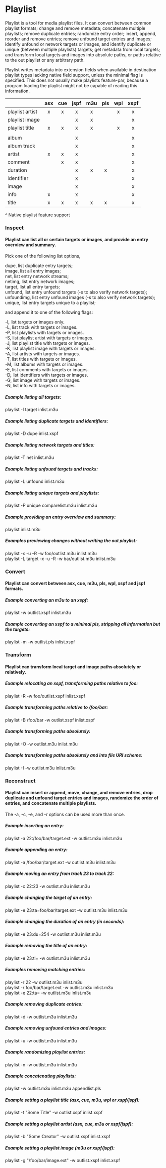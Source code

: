 # Playlist

Playlist is a tool for media playlist files. It can convert between common playlist formats; change and remove metadata; concatenate multiple playlists; remove duplicate entries; randomize entry order; insert, append, reorder and remove entries; remove unfound target entries and images; identify unfound or network targets or images, and identify duplicate or unique (between multiple playlists) targets; get metadata from local targets; and transform local targets and images into absolute paths, or paths relative to the out playlist or any arbitrary path.

Playlist writes metadata into extension fields when available in destination playlist types lacking native field support, unless the minimal flag is specified. This does not usually make playlists feature-par, because a program loading the playlist might not be capable of reading this information.
<br/>

| | asx | cue | jspf | m3u | pls | wpl | xspf |
| :--- | :---: | :---: | :---: | :---: | :---: | :---: | :---: |
| playlist artist | x | x | x | x | | x | x |
| playlist image | | | x | x | | | x |
| playlist title | x | x | x | x | | x | x |
| | | | | | | | |
| album | | | x | | | | x |
| album track | | | x | | | | x |
| artist | x | x | x | | | | x |
| comment | | x | x | | | | x |
| duration | | | x | x | x | | x |
| identifier | | | x | | | | x |
| image | | | x | | | | x |
| info | x | | x | | | | x |
| title | x | x | x | x | x | | x |

^ Native playlist feature support

### Inspect
#### Playlist can list all or certain targets or images, and provide an entry overview and summary.

Pick one of the following list options,

dupe, list duplicate entry targets;  
image, list all entry images;  
net, list entry network streams;  
netimg, list entry network images;  
target, list all entry targets;  
unfound, list entry unfound targets (-s to also verify network targets);  
unfoundimg, list entry unfound images (-s to also verify network targets);  
unique, list entry targets unique to a playlist;  

and append it to one of the following flags:

-l, list targets or images only.  
-L, list track with targets or images.  
-P, list playlists with targets or images.  
-S, list playlist artist with targets or images.  
-J, list playlist title with targets or images.  
-K, list playlist image with targets or images.  
-A, list artists with targets or images.  
-T, list titles with targets or images.  
-M, list albums with targets or images.  
-E, list comments with targets or images.  
-D, list identifiers with targets or images.  
-G, list image with targets or images.  
-N, list info with targets or images.  

##### Example listing all targets:

playlist -l target inlist.m3u

##### Example listing duplicate targets and identifiers:

playlist -D dupe inlist.xspf

##### Example listing network targets and titles:

playlist -T net inlist.m3u

##### Example listing unfound targets and tracks:

playlist -L unfound inlist.m3u

##### Example listing unique targets and playlists:

playlist -P unique comparelist.m3u inlist.m3u

##### Example providing an entry overview and summary:

playlist inlist.m3u

##### Examples previewing changes without writing the out playlist:

playlist -x -u -R -w foo/outlist.m3u inlist.m3u  
playlist -L target -x -u -R -w bar/outlist.m3u inlist.m3u

### Convert
#### Playlist can convert between asx, cue, m3u, pls, wpl, xspf and jspf formats.

##### Example converting an m3u to an xspf:

playlist -w outlist.xspf inlist.m3u

##### Example converting an xspf to a minimal pls, stripping all information but the targets:

playlist -m -w outlist.pls inlist.xspf

### Transform
#### Playlist can transform local target and image paths absolutely or relatively.

##### Example relocating an xspf, transforming paths relative to foo:

playlist -R -w foo/outlist.xspf inlist.xspf

##### Example transforming paths relative to /foo/bar:

playlist -B /foo/bar -w outlist.xspf inlist.xspf

##### Example transforming paths absolutely:

playlist -O -w outlist.m3u inlist.m3u

##### Example transforming paths absolutely and into file URI scheme:

playlist -I -w outlist.m3u inlist.m3u

### Reconstruct
#### Playlist can insert or append, move, change, and remove entries, drop duplicate and unfound target entries and images, randomize the order of entries, and concatenate multiple playlists.

The -a, -c, -e, and -r options can be used more than once.

##### Example inserting an entry:

playlist -a 22:/foo/bar/target.ext -w outlist.m3u inlist.m3u

##### Example appending an entry:

playlist -a /foo/bar/target.ext -w outlist.m3u inlist.m3u

##### Example moving an entry from track 23 to track 22:

playlist -c 22:23 -w outlist.m3u inlist.m3u

##### Example changing the target of an entry:

playlist -e 23:ta=foo/bar/target.ext -w outlist.m3u inlist.m3u

##### Example changing the duration of an entry (in seconds):

playlist -e 23:du=254 -w outlist.m3u inlist.m3u

##### Example removing the title of an entry:

playlist -e 23:ti= -w outlist.m3u inlist.m3u

##### Examples removing matching entries:

playlist -r 22 -w outlist.m3u inlist.m3u  
playlist -r foo/bar/target.ext -w outlist.m3u inlist.m3u  
playlist -e 22:ta= -w outlist.m3u inlist.m3u

##### Example removing duplicate entries:

playlist -d -w outlist.m3u inlist.m3u

##### Example removing unfound entries and images:

playlist -u -w outlist.m3u inlist.m3u

##### Example randomizing playlist entries:

playlist -n -w outlist.m3u inlist.m3u

##### Example concatenating playlists:

playlist -w outlist.m3u inlist.m3u appendlist.pls

##### Example setting a playlist title (asx, cue, m3u, wpl or xspf/jspf):

playlist -t "Some Title" -w outlist.xspf inlist.xspf

##### Example setting a playlist artist (asx, cue, m3u or xspf/jspf):

playlist -b "Some Creator" -w outlist.xspf inlist.xspf

##### Example setting a playlist image (m3u or xspf/jspf):

playlist -g "/foo/bar/image.ext" -w outlist.xspf inlist.xspf
